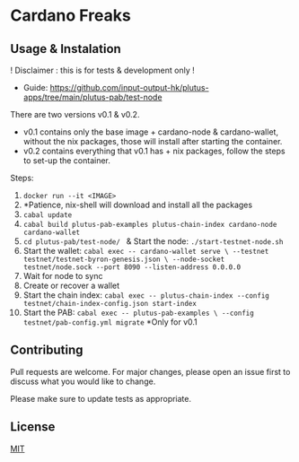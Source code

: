 # Cardano Freaks
## Usage & Instalation

! Disclaimer : this is for tests & development only !
 - Guide: https://github.com/input-output-hk/plutus-apps/tree/main/plutus-pab/test-node

There are two versions v0.1 & v0.2. 
- v0.1 contains only the base image + cardano-node & cardano-wallet, without the nix packages, those will install after starting the container.
- v0.2 contains everything that v0.1 has + nix packages, follow the steps to set-up the container.

Steps:
1. `docker run --it <IMAGE>`
2. *Patience, nix-shell will download and install all the packages
3. `cabal update`
4. `cabal build plutus-pab-examples plutus-chain-index cardano-node cardano-wallet`
5. `cd plutus-pab/test-node/ ` & Start the node: `./start-testnet-node.sh`
6. Start the wallet: `cabal exec -- cardano-wallet serve \
    --testnet testnet/testnet-byron-genesis.json \
    --node-socket testnet/node.sock
    --port 8090
    --listen-address 0.0.0.0`
7. Wait for node to sync
8. Create or recover a wallet
9. Start the chain index: `cabal exec -- plutus-chain-index --config testnet/chain-index-config.json start-index`
10. Start the PAB: `cabal exec -- plutus-pab-examples \
  --config testnet/pab-config.yml migrate`
*Only for v0.1

## Contributing
Pull requests are welcome. For major changes, please open an issue first to discuss what you would like to change.

Please make sure to update tests as appropriate.

## License
[MIT](https://choosealicense.com/licenses/mit/)
